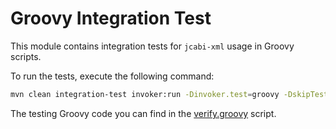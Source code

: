 # Groovy Integration Test

This module contains integration tests for `jcabi-xml` usage in Groovy scripts.

To run the tests, execute the following command:

```bash
mvn clean integration-test invoker:run -Dinvoker.test=groovy -DskipTests
```

The testing Groovy code you can find in the [verify.groovy](verify.groovy)
script.
